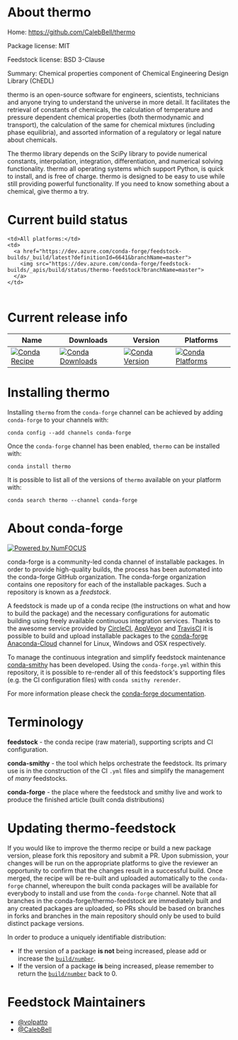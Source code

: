 About thermo
============

Home: https://github.com/CalebBell/thermo

Package license: MIT

Feedstock license: BSD 3-Clause

Summary: Chemical properties component of Chemical Engineering Design Library (ChEDL)

thermo is an open-source software for engineers, scientists, technicians and
anyone trying to understand the universe in more detail. It facilitates the
retrieval of constants of chemicals, the calculation of temperature and
pressure dependent chemical properties (both thermodynamic and transport),
the calculation of the same for chemical mixtures (including phase equilibria),
and assorted information of a regulatory or legal nature about chemicals.

The thermo library depends on the SciPy library to povide numerical
constants, interpolation, integration, differentiation, and numerical
solving functionality. thermo all operating systems which support Python, is
quick to install, and is free of charge. thermo is designed to be easy
to use while still providing powerful functionality. If you need to know
something about a chemical, give thermo a try.


Current build status
====================


<table><tr>
    
    <td>All platforms:</td>
    <td>
      <a href="https://dev.azure.com/conda-forge/feedstock-builds/_build/latest?definitionId=6641&branchName=master">
        <img src="https://dev.azure.com/conda-forge/feedstock-builds/_apis/build/status/thermo-feedstock?branchName=master">
      </a>
    </td>
  </tr>
</table>

Current release info
====================

| Name | Downloads | Version | Platforms |
| --- | --- | --- | --- |
| [![Conda Recipe](https://img.shields.io/badge/recipe-thermo-green.svg)](https://anaconda.org/conda-forge/thermo) | [![Conda Downloads](https://img.shields.io/conda/dn/conda-forge/thermo.svg)](https://anaconda.org/conda-forge/thermo) | [![Conda Version](https://img.shields.io/conda/vn/conda-forge/thermo.svg)](https://anaconda.org/conda-forge/thermo) | [![Conda Platforms](https://img.shields.io/conda/pn/conda-forge/thermo.svg)](https://anaconda.org/conda-forge/thermo) |

Installing thermo
=================

Installing `thermo` from the `conda-forge` channel can be achieved by adding `conda-forge` to your channels with:

```
conda config --add channels conda-forge
```

Once the `conda-forge` channel has been enabled, `thermo` can be installed with:

```
conda install thermo
```

It is possible to list all of the versions of `thermo` available on your platform with:

```
conda search thermo --channel conda-forge
```


About conda-forge
=================

[![Powered by NumFOCUS](https://img.shields.io/badge/powered%20by-NumFOCUS-orange.svg?style=flat&colorA=E1523D&colorB=007D8A)](http://numfocus.org)

conda-forge is a community-led conda channel of installable packages.
In order to provide high-quality builds, the process has been automated into the
conda-forge GitHub organization. The conda-forge organization contains one repository
for each of the installable packages. Such a repository is known as a *feedstock*.

A feedstock is made up of a conda recipe (the instructions on what and how to build
the package) and the necessary configurations for automatic building using freely
available continuous integration services. Thanks to the awesome service provided by
[CircleCI](https://circleci.com/), [AppVeyor](https://www.appveyor.com/)
and [TravisCI](https://travis-ci.org/) it is possible to build and upload installable
packages to the [conda-forge](https://anaconda.org/conda-forge)
[Anaconda-Cloud](https://anaconda.org/) channel for Linux, Windows and OSX respectively.

To manage the continuous integration and simplify feedstock maintenance
[conda-smithy](https://github.com/conda-forge/conda-smithy) has been developed.
Using the ``conda-forge.yml`` within this repository, it is possible to re-render all of
this feedstock's supporting files (e.g. the CI configuration files) with ``conda smithy rerender``.

For more information please check the [conda-forge documentation](https://conda-forge.org/docs/).

Terminology
===========

**feedstock** - the conda recipe (raw material), supporting scripts and CI configuration.

**conda-smithy** - the tool which helps orchestrate the feedstock.
                   Its primary use is in the construction of the CI ``.yml`` files
                   and simplify the management of *many* feedstocks.

**conda-forge** - the place where the feedstock and smithy live and work to
                  produce the finished article (built conda distributions)


Updating thermo-feedstock
=========================

If you would like to improve the thermo recipe or build a new
package version, please fork this repository and submit a PR. Upon submission,
your changes will be run on the appropriate platforms to give the reviewer an
opportunity to confirm that the changes result in a successful build. Once
merged, the recipe will be re-built and uploaded automatically to the
`conda-forge` channel, whereupon the built conda packages will be available for
everybody to install and use from the `conda-forge` channel.
Note that all branches in the conda-forge/thermo-feedstock are
immediately built and any created packages are uploaded, so PRs should be based
on branches in forks and branches in the main repository should only be used to
build distinct package versions.

In order to produce a uniquely identifiable distribution:
 * If the version of a package **is not** being increased, please add or increase
   the [``build/number``](https://conda.io/docs/user-guide/tasks/build-packages/define-metadata.html#build-number-and-string).
 * If the version of a package **is** being increased, please remember to return
   the [``build/number``](https://conda.io/docs/user-guide/tasks/build-packages/define-metadata.html#build-number-and-string)
   back to 0.

Feedstock Maintainers
=====================

* [@volpatto](https://github.com/volpatto/)
* [@CalebBell](https://github.com/CalebBell)

